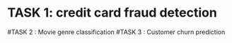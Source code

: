 # TASK 1: credit card fraud detection
#TASK 2 : Movie genre classification
#TASK 3 : Customer churn prediction
